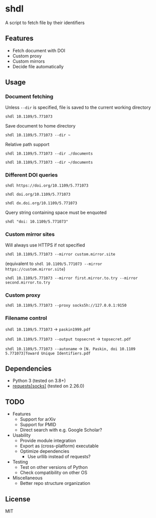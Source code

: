 # shdl

A script to fetch file by their identifiers

## Features

* Fetch document with DOI
* Custom proxy
* Custom mirrors
* Decide file automatically

## Usage

### Document fetching

Unless `--dir` is specified, file is saved to the current working directory

`shdl 10.1109/5.771073`

Save document to home directory

`shdl 10.1109/5.771073 --dir ~`

Relative path support

`shdl 10.1109/5.771073 --dir ./documents`

`shdl 10.1109/5.771073 --dir ~/documents`

### Different DOI queries

`shdl https://doi.org/10.1109/5.771073`

`shdl doi.org/10.1109/5.771073`

`shdl dx.doi.org/10.1109/5.771073`

Query string containing space must be enquoted

`shdl "doi: 10.1109/5.771073"`

### Custom mirror sites

Will always use HTTPS if not specified

`shdl 10.1109/5.771073 --mirror custom.mirror.site`

(equivalent to `shdl 10.1109/5.771073 --mirror https://custom.mirror.site`)

`shdl 10.1109/5.771073 --mirror first.mirror.to.try --mirror second.mirror.to.try`

### Custom proxy

`shdl 10.1109/5.771073 --proxy socks5h://127.0.0.1:9150`

### Filename control

`shdl 10.1109/5.771073` → `paskin1999.pdf`

`shdl 10.1109/5.771073 --output topsecret` → `topsecret.pdf`

`shdl 10.1109/5.771073 --autoname` → `[N. Paskin, doi 10.1109 5.771073]Toward Unique Identifiers.pdf`

## Dependencies

* Python 3 (tested on 3.8+)
* [requests[socks]](https://pypi.org/project/requests/ "PyPI") (tested on 2.26.0)

## TODO

* Features
    * Support for arXiv
    * Support for PMID
    * Direct search with e.g. Google Scholar?
* Usability
    * Provide module integration
    * Export as (cross-platform) executable
    * Optimize dependencies
        * Use urllib instead of requests?
* Testing
    * Test on other versions of Python
    * Check compatibility on other OS
* Miscellaneous
    * Better repo structure organization

## License

MIT
